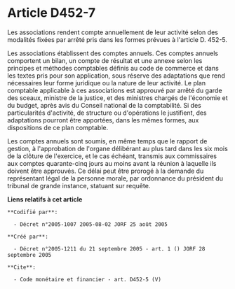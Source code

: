# Article D452-7

Les associations rendent compte annuellement de leur activité selon des modalités fixées par arrêté pris dans les formes
prévues à l'article D. 452-5.

Les associations établissent des comptes annuels. Ces comptes annuels comportent un bilan, un compte de résultat et une
annexe selon les principes et méthodes comptables définis au code de commerce et dans les textes pris pour son application,
sous réserve des adaptations que rend nécessaires leur forme juridique ou la nature de leur activité. Le plan comptable
applicable à ces associations est approuvé par arrêté du garde des sceaux, ministre de la justice, et des ministres chargés
de l'économie et du budget, après avis du Conseil national de la comptabilité. Si des particularités d'activité, de structure
ou d'opérations le justifient, des adaptations pourront être apportées, dans les mêmes formes, aux dispositions de ce plan
comptable.

Les comptes annuels sont soumis, en même temps que le rapport de gestion, à l'approbation de l'organe délibérant au plus tard
dans les six mois de la clôture de l'exercice, et le cas échéant, transmis aux commissaires aux comptes quarante-cinq jours
au moins avant la réunion à laquelle ils doivent être approuvés. Ce délai peut être prorogé à la demande du représentant
légal de la personne morale, par ordonnance du président du tribunal de grande instance, statuant sur requête.

**Liens relatifs à cet article**

	**Codifié par**:

	  - Décret n°2005-1007 2005-08-02 JORF 25 août 2005

	**Créé par**:

	  - Décret n°2005-1211 du 21 septembre 2005 - art. 1 () JORF 28 septembre 2005

	**Cite**:

	  - Code monétaire et financier - art. D452-5 (V)
